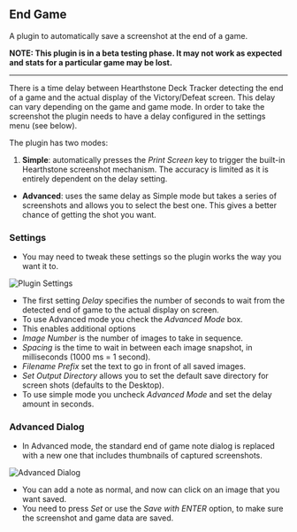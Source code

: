 ## End Game
A plugin to automatically save a screenshot at the end of a game.

**NOTE: This plugin is in a beta testing phase. It may not work as expected and stats for a particular game may be lost.**

---

There is a time delay between Hearthstone Deck Tracker detecting the end of a game and the actual display of the Victory/Defeat screen. This delay can vary depending on the game and game mode. In order to take the screenshot the plugin needs to have a delay configured in the settings menu (see below).

The plugin has two modes:
1. **Simple**: automatically presses the *Print Screen* key to trigger the built-in Hearthstone screenshot mechanism. The accuracy is limited as it is entirely dependent on the delay setting.
- **Advanced**: uses the same delay as Simple mode but takes a series of screenshots and allows you to select the best one. This gives a better chance of getting the shot you want.

### Settings
- You may need to tweak these settings so the plugin works the way you want it to.

 ![Plugin Settings](http://i.imgur.com/XqjhSnA.png)

- The first setting *Delay* specifies the number of seconds to wait from the detected end of game to the actual display on screen.
- To use Advanced mode you check the *Advanced Mode* box.
- This enables additional options
 - *Image Number* is the number of images to take in sequence.
 - *Spacing* is the time to wait in between each image snapshot, in milliseconds (1000 ms = 1 second).
 - *Filename Prefix* set the text to go in front of all saved images.
 - *Set Output Directory* allows you to set the default save directory for screen shots (defaults to the Desktop).
- To use simple mode you uncheck *Advanced Mode* and set the delay amount in seconds.

### Advanced Dialog
- In Advanced mode, the standard end of game note dialog is replaced with a new one that includes thumbnails of captured screenshots.

 ![Advanced Dialog](http://i.imgur.com/Wb00EVh.png)

- You can add a note as normal, and now can click on an image that you want saved.
- You need to press *Set* or use the *Save with ENTER* option, to make sure the screenshot and game data are saved.
